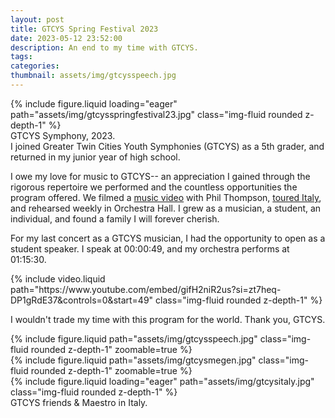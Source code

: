 ```yaml
---
layout: post
title: GTCYS Spring Festival 2023
date: 2023-05-12 23:52:00
description: An end to my time with GTCYS.  
tags: 
categories: 
thumbnail: assets/img/gtcysspeech.jpg
---
```

<div class="row mt-3">
    <div class="col-sm mt-3 mt-md-0">
        {% include figure.liquid loading="eager" path="assets/img/gtcysspringfestival23.jpg" class="img-fluid rounded z-depth-1" %}
    </div>
</div>
<div class="caption">
    GTCYS Symphony, 2023.  
</div>
I joined Greater Twin Cities Youth Symphonies (GTCYS) as a 5th grader, and returned in my junior year of high school. 

I owe my love for music to GTCYS-- an appreciation I gained through the rigorous repertoire we performed and the countless opportunities the program offered. We filmed a [music video](https://www.youtube.com/watch?v=kpaPf7izQds) with Phil Thompson, [toured Italy](https://www.youtube.com/watch?v=rAKY2f4N8nY), and rehearsed weekly in Orchestra Hall. I grew as a musician, a student, an individual, and found a family I will forever cherish. 

For my last concert as a GTCYS musician, I had the opportunity to open as a student speaker. I speak at 00:00:49, and my orchestra performs at 01:15:30. 

<div class="row mt-3">
    <div class="col-sm mt-3 mt-md-0">
        {% include video.liquid path="https://www.youtube.com/embed/gifH2niR2us?si=zt7heq-DP1gRdE37&amp;controls=0&amp;start=49" class="img-fluid rounded z-depth-1" %}
    </div>
</div>

I wouldn't trade my time with this program for the world. Thank you, GTCYS.

<div class="row mt-3">
    <div class="col-sm mt-3 mt-md-0">
        {% include figure.liquid path="assets/img/gtcysspeech.jpg" class="img-fluid rounded z-depth-1" zoomable=true %}
    </div>
    <div class="col-sm mt-3 mt-md-0">
        {% include figure.liquid path="assets/img/gtcysmegen.jpg" class="img-fluid rounded z-depth-1" zoomable=true %}
    </div>
</div>
<div class="row mt-3">
    <div class="col-sm mt-3 mt-md-0">
        {% include figure.liquid loading="eager" path="assets/img/gtcysitaly.jpg" class="img-fluid rounded z-depth-1" %}
    </div>
</div>
<div class="caption">
    GTCYS friends & Maestro in Italy.  
</div>


<!-- <div class="row mt-3">
    <div class="col-sm mt-3 mt-md-0">
        {% include video.liquid path="assets/video/pexels-engin-akyurt-6069112-960x540-30fps.mp4" class="img-fluid rounded z-depth-1" controls=true autoplay=true %}
    </div>
    <div class="col-sm mt-3 mt-md-0">
        {% include video.liquid path="assets/video/pexels-engin-akyurt-6069112-960x540-30fps.mp4" class="img-fluid rounded z-depth-1" controls=true %}
    </div>
</div>
<div class="caption">
    A simple, elegant caption looks good between video rows, after each row, or doesn't have to be there at all.
</div> -->